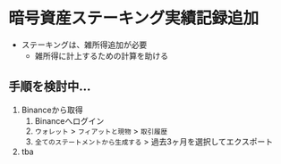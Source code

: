 暗号資産ステーキング実績記録追加
===

* ステーキングは、雑所得追加が必要
	* 雑所得に計上するための計算を助ける

## 手順を検討中...
1. Binanceから取得
	1. Binanceへログイン
	2. `ウォレット` > `フィアットと現物` > `取引履歴`
	3. `全てのステートメントから生成する` > 過去3ヶ月を選択してエクスポート
2. tba
